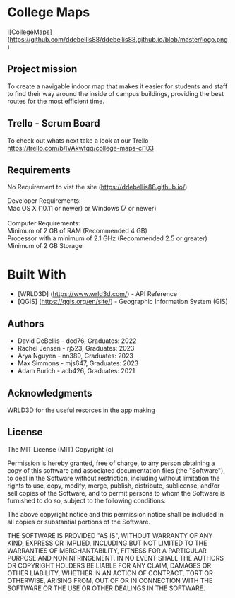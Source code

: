 # College Maps

![CollegeMaps] (https://github.com/ddebellis88/ddebellis88.github.io/blob/master/logo.png)

## Project mission
To create a navigable indoor map that makes it easier for students and staff to find their way around the inside of campus buildings, providing the best routes for the most efficient time.

## Trello - Scrum Board
To check out whats next take a look at our Trello
https://trello.com/b/IVAkwfqq/college-maps-ci103

## Requirements 
No Requirement to vist the site (https://ddebellis88.github.io/)

Developer Requirements:<br/>
Mac OS X (10.11 or newer) or Windows (7 or newer)<br/><br/>
Computer Requirements:<br/>
Minimum of 2 GB of RAM (Recommended 4 GB)<br/>
Processor with a minimum of 2.1 GHz (Recommended 2.5 or greater)<br/>
Minimum of 2 GB Storage<br/>

# Built With
* [WRLD3D] (https://www.wrld3d.com/) - API Reference
* [QGIS] (https://qgis.org/en/site/) - Geographic Information System (GIS)

## Authors
* David DeBellis - dcd76, Graduates: 2022
* Rachel Jensen - rj523, Graduates: 2023
* Arya Nguyen - nn389, Graduates: 2023
* Max Simmons - mjs647, Graduates: 2023
* Adam Burich - acb426, Graduates: 2021

## Acknowledgments
WRLD3D for the useful resorces in the app making

## License

The MIT License (MIT) Copyright (c)

Permission is hereby granted, free of charge, to any person obtaining a copy of this software and associated documentation files (the "Software"), to deal in the Software without restriction, including without limitation the rights to use, copy, modify, merge, publish, distribute, sublicense, and/or sell copies of the Software, and to permit persons to whom the Software is furnished to do so, subject to the following conditions:

The above copyright notice and this permission notice shall be included in all copies or substantial portions of the Software.

THE SOFTWARE IS PROVIDED "AS IS", WITHOUT WARRANTY OF ANY KIND, EXPRESS OR IMPLIED, INCLUDING BUT NOT LIMITED TO THE WARRANTIES OF MERCHANTABILITY, FITNESS FOR A PARTICULAR PURPOSE AND NONINFRINGEMENT. IN NO EVENT SHALL THE AUTHORS OR COPYRIGHT HOLDERS BE LIABLE FOR ANY CLAIM, DAMAGES OR OTHER LIABILITY, WHETHER IN AN ACTION OF CONTRACT, TORT OR OTHERWISE, ARISING FROM, OUT OF OR IN CONNECTION WITH THE SOFTWARE OR THE USE OR OTHER DEALINGS IN THE SOFTWARE.
